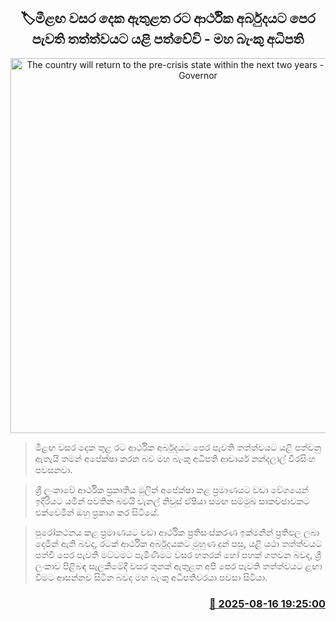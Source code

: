 <p align='center'><b><h2 align='center' title='The country will return to the pre-crisis state within the next two years - Central Bank Governor'>🏷මීළඟ වසර දෙක ඇතුළත රට ආර්ථික අර්බුදයට පෙර පැවති තත්ත්වයට යළි පත්වේවි - මහ බැංකු අධිපති</h2></b></p>
<p align='center'><img src='https://helakuru.sgp1.cdn.digitaloceanspaces.com/esana/images/lib/nandalal-weerasinhe-tv-g.jpg' width='600' alt='The country will return to the pre-crisis state within the next two years - Central Bank Governor'></p>

> මීළඟ වසර දෙක තුළ රට ආර්ථික අර්බුදයට පෙර පැවති තත්ත්වයට යළි පත්වනු ඇතැයි තමන් අපේක්ෂා කරන බව මහ බැංකු අධිපති ආචාර්ය නන්දලාල් වීරසිංහ පවසනවා.

> ශ්‍රී ලංකාවේ ආර්ථික ප්‍රකෘතිය මුලින් අපේක්ෂා කළ ප්‍රමාණයට වඩා වේගයෙන් ඉදිරියට යමින් පවතින බවයි චැනල් නිවුස් ඒෂියා සමඟ සම්මුඛ සාකච්ඡාවකට එක්වෙමින් ඔහු ප්‍රකාශ කර සිටියේ.

> පුරෝකථනය කළ ප්‍රමාණයට වඩා ආර්ථික ප්‍රතිසංස්කරණ ඉක්මනින් ප්‍රතිඵල ලබා දෙමින් ඇති බවද, රටක් ආර්ථික අර්බුදයකට මුහුණ දුන් පසු, යළි යථා තත්ත්වයට පත්වී පෙර පැවති මට්ටමට පැමිණීමට වසර හතරක් හෝ පහක් ගතවන බවද, ශ්‍රී ලංකාව පිළිබඳ සැලකීමේදී වසර තුනක් ඇතුළත අපි පෙර පැවති තත්ත්වයට ළඟා වීමට ආසන්නව සිටින බවද මහ බැංකු අධිපතිවරයා පවසා සිටියා.



<h3 align='right'><a href='https://www.helakuru.lk/esana/p/112751/'>📅 2025-08-16 19:25:00</a></h3>
